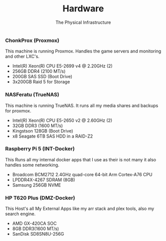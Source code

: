 <div align="center">
    <h1> Hardware </h1>
    </i> The Physical Infrastructure</i>
</div>
<br>

### ChonkProx (Proxmox)
This machine is running Proxmox. Handles the game servers and monitoring and other LXC's.

*  Intel(R) Xeon(R) CPU E5-2699 v4 @ 2.20GHz (2)
* 256GB DDR4 (2100 MT/s)
* 200GB SAS SSD (Boot Drive)
* 3x200GB Raid 5 for Storage

### NASFeratu (TrueNAS)
This machine is running TrueNAS. It runs all my media shares and backups for proxmox.  

* Intel(R) Xeon(R) CPU E5-2650 v2 @ 2.60GHz (2)
* 32GB DDR3 (1600 MT/s)
* Kingstson 128GB (Boot Drive)
* x8 Seagate 6TB SAS HDD in a RAID-Z2

### Raspberry Pi 5 (INT-Docker)
This Runs all my internal docker apps that I use as their is not many it also handles some networking. 

* Broadcom BCM2712 2.4GHz quad-core 64-bit Arm Cortex-A76 CPU
* LPDDR4X-4267 SDRAM (8GB)
* Samsung 256GB NVME

### HP T620 Plus (DMZ-Docker)
This Host's all My External Apps like my arr stack and plex tools, also my search engine.

* AMD GX-420CA SOC
* 8GB DDR3(1600 MT/s)
* SanDisk SD8SN8U-256G

